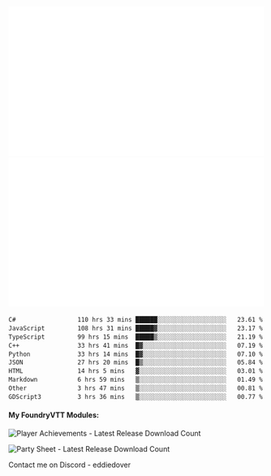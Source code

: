 
![](https://raw.githubusercontent.com/eddiedover/ghstats/master/generated/overview.svg)
![](https://raw.githubusercontent.com/eddiedover/ghstats/master/generated/languages.svg)

<!--START_SECTION:waka-->

```txt
C#                 110 hrs 33 mins ██████░░░░░░░░░░░░░░░░░░░   23.61 %
JavaScript         108 hrs 31 mins █████▓░░░░░░░░░░░░░░░░░░░   23.17 %
TypeScript         99 hrs 15 mins  █████▒░░░░░░░░░░░░░░░░░░░   21.19 %
C++                33 hrs 41 mins  █▓░░░░░░░░░░░░░░░░░░░░░░░   07.19 %
Python             33 hrs 14 mins  █▓░░░░░░░░░░░░░░░░░░░░░░░   07.10 %
JSON               27 hrs 20 mins  █▒░░░░░░░░░░░░░░░░░░░░░░░   05.84 %
HTML               14 hrs 5 mins   ▓░░░░░░░░░░░░░░░░░░░░░░░░   03.01 %
Markdown           6 hrs 59 mins   ▒░░░░░░░░░░░░░░░░░░░░░░░░   01.49 %
Other              3 hrs 47 mins   ▒░░░░░░░░░░░░░░░░░░░░░░░░   00.81 %
GDScript3          3 hrs 36 mins   ▒░░░░░░░░░░░░░░░░░░░░░░░░   00.77 %
```

<!--END_SECTION:waka-->

#### My FoundryVTT Modules:

  ![Player Achievements - Latest Release Download Count](https://img.shields.io/badge/dynamic/json?label=Player%20Achievements%20-%20Downloads@latest&query=assets%5B1%5D.download_count&url=https%3A%2F%2Fapi.github.com%2Frepos%2FEddieDover%2Ffvtt-player-achievements%2Freleases%2Flatest)

  ![Party Sheet - Latest Release Download Count](https://img.shields.io/badge/dynamic/json?label=Party%20Sheet%20-%20Downloads@latest&query=assets%5B1%5D.download_count&url=https%3A%2F%2Fapi.github.com%2Frepos%2FEddieDover%2Ffvtt-party-sheet%2Freleases%2Flatest)

<a rel="me" href="https://techhub.social/@EddieDover"></a>

Contact me on Discord - eddiedover
